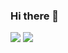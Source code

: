 ### Hi there 👋
![](http://github-profile-summary-cards.vercel.app/api/cards/profile-details?username=barashF&theme=2077)
![](http://github-profile-summary-cards.vercel.app/api/cards/repos-per-language?username=barashF&theme=2077)

<!--
**barashF/barashF** is a ✨ _special_ ✨ repository because its `README.md` (this file) appears on your GitHub profile.

Here are some ideas to get you started:

- 🔭 I’m currently working on ...
- 🌱 I’m currently learning ...
- 👯 I’m looking to collaborate on ...
- 🤔 I’m looking for help with ...
- 💬 Ask me about ...
- 📫 How to reach me: ...
- 😄 Pronouns: ...
- ⚡ Fun fact: ...
-->
